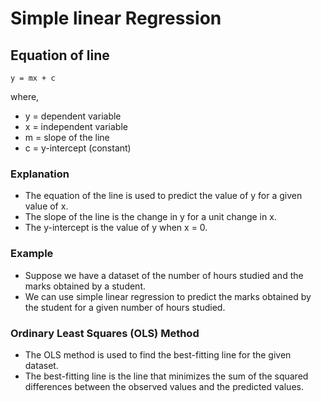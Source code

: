# Simple linear Regression


## Equation of line
```
y = mx + c
```
where,
- y = dependent variable
- x = independent variable
- m = slope of the line
- c = y-intercept (constant)

### Explanation
- The equation of the line is used to predict the value of y for a given value of x.
- The slope of the line is the change in y for a unit change in x.
- The y-intercept is the value of y when x = 0.

### Example
- Suppose we have a dataset of the number of hours studied and the marks obtained by a student.
- We can use simple linear regression to predict the marks obtained by the student for a given number of hours studied.

### Ordinary Least Squares (OLS) Method

- The OLS method is used to find the best-fitting line for the given dataset.
- The best-fitting line is the line that minimizes the sum of the squared differences between the observed values and the predicted values.

